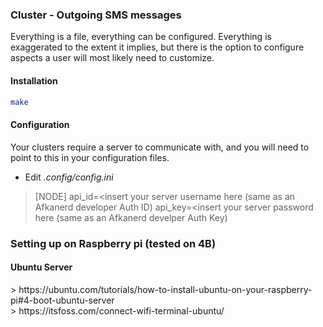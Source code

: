 ### Cluster - Outgoing SMS messages
Everything is a file, everything can be configured. Everything is exaggerated to the extent it implies, but there is the option to configure aspects a user will most likely need to customize.
#### Installation
```bash
make
```
#### Configuration
<p>
Your clusters require a server to communicate with, and you will need to point to this in your configuration files.</p>

- Edit <i>.config/config.ini</i>
> [NODE] 
> api_id=<insert your server username here (same as an Afkanerd developer Auth ID)
> api_key=<insert your server password here (same as an Afkanerd develper Auth Key)


<h3>Setting up on Raspberry pi (tested on 4B)</h3>
<h4>Ubuntu Server</h4>
> https://ubuntu.com/tutorials/how-to-install-ubuntu-on-your-raspberry-pi#4-boot-ubuntu-server<br>
> https://itsfoss.com/connect-wifi-terminal-ubuntu/
